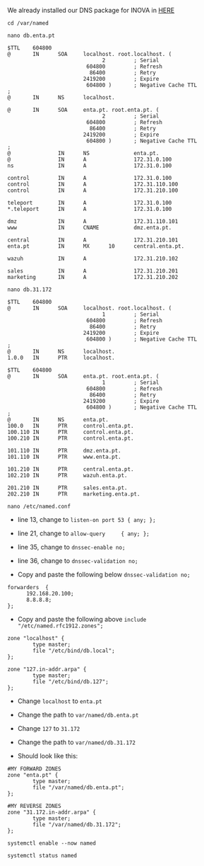 We already installed our DNS package for INOVA in [HERE](https://github.com/rodrigobosilva/ProjectAWS/tree/main/2.%20Part%20A#enta)

```
cd /var/named
```
```
nano db.enta.pt
```
```
$TTL    604800
@       IN      SOA     localhost. root.localhost. (
                              2         ; Serial
                         604800         ; Refresh
                          86400         ; Retry
                        2419200         ; Expire
                         604800 )       ; Negative Cache TTL
;
@       IN      NS      localhost.
```
```
@       IN      SOA     enta.pt. root.enta.pt. (
                              2         ; Serial
                         604800         ; Refresh
                          86400         ; Retry
                        2419200         ; Expire
                         604800 )       ; Negative Cache TTL
;
@               IN      NS              enta.pt.
@               IN      A               172.31.0.100
ns              IN      A               172.31.0.100

control         IN      A               172.31.0.100
control         IN      A               172.31.110.100
control         IN      A               172.31.210.100

teleport        IN      A               172.31.0.100
*.teleport      IN      A               172.31.0.100

dmz             IN      A               172.31.110.101
www             IN      CNAME           dmz.enta.pt.

central         IN      A               172.31.210.101
enta.pt         IN      MX      10      central.enta.pt.

wazuh           IN      A               172.31.210.102

sales           IN      A               172.31.210.201
marketing       IN      A               172.31.210.202
```
```
nano db.31.172
```
```
$TTL    604800
@       IN      SOA     localhost. root.localhost. (
                              1         ; Serial
                         604800         ; Refresh
                          86400         ; Retry
                        2419200         ; Expire
                         604800 )       ; Negative Cache TTL
;
@       IN      NS      localhost.
1.0.0   IN      PTR     localhost.
```
```
$TTL    604800
@       IN      SOA     enta.pt. root.enta.pt. (
                              1         ; Serial
                         604800         ; Refresh
                          86400         ; Retry
                        2419200         ; Expire
                         604800 )       ; Negative Cache TTL
;
@       IN      NS      enta.pt.
100.0   IN      PTR     control.enta.pt.
100.110 IN      PTR     control.enta.pt.
100.210 IN      PTR     control.enta.pt.

101.110 IN      PTR     dmz.enta.pt.
101.110 IN      PTR     www.enta.pt.

101.210 IN      PTR     central.enta.pt.
102.210 IN      PTR     wazuh.enta.pt.

201.210 IN      PTR     sales.enta.pt.
202.210 IN      PTR     marketing.enta.pt.
```
```
nano /etc/named.conf
```
* line 13, change to `listen-on port 53 { any; };`
* line 21, change to `allow-query     { any; };`
* line 35, change to `dnssec-enable no;`
* line 36, change to `dnssec-validation no;`

* Copy and paste the following below `dnssec-validation no;`
```
forwarders  {
      192.168.20.100;
      8.8.8.8;
};
```
* Copy and paste the following above `include "/etc/named.rfc1912.zones";`
```
zone "localhost" {
        type master;
        file "/etc/bind/db.local";
};

zone "127.in-addr.arpa" {
        type master;
        file "/etc/bind/db.127";
};

```
* Change `localhost` to `enta.pt`
* Change the path to `var/named/db.enta.pt`
* Change `127` to `31.172`
* Change the path to `var/named/db.31.172`

* Should look like this:
```
#MY FORWARD ZONES
zone "enta.pt" {
        type master;
        file "/var/named/db.enta.pt";
};

#MY REVERSE ZONES
zone "31.172.in-addr.arpa" {
        type master;
        file "/var/named/db.31.172";
};
```
```
systemctl enable --now named
```
```
systemctl status named
```
